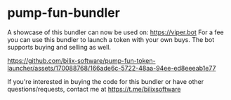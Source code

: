 # pump-fun-bundler
A showcase of this bundler can now be used on: https://viper.bot
For a fee you can use this bundler to launch a token with your own buys.
The bot supports buying and selling as well.

https://github.com/bilix-software/pump-fun-token-launcher/assets/170088768/166ade6c-5722-48aa-94ee-ed8eeeab1e77

If you're interested in buying the code for this bundler or have other questions/requests, contact me at https://t.me/bilixsoftware
